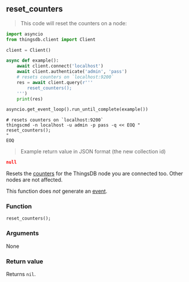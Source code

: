 ## reset_counters

> This code will reset the counters on a node:

```python
import asyncio
from thingsdb.client import Client

client = Client()

async def example():
    await client.connect('localhost')
    await client.authenticate('admin', 'pass')
    # resets counters on `localhost:9200`
    res = await client.query(r'''
        reset_counters();
    ''')
    print(res)

asyncio.get_event_loop().run_until_complete(example())
```

```shell
# resets counters on `localhost:9200`
thingscmd -n localhost -u admin -p pass -q << EOQ "
reset_counters();
"
EOQ
```

> Example return value in JSON format (the new collection id)

```json
null
```

Resets the [counters](#counters) for the ThingsDB node you are connected too.
Other nodes are not affected.

This function does *not* generate an [event](#events).

### Function
`reset_counters();`

### Arguments
None

### Return value
Returns `nil`.
